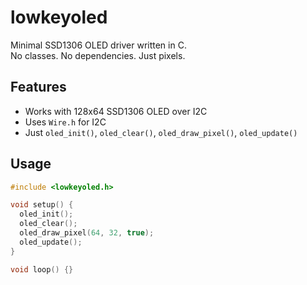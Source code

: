 # lowkeyoled

Minimal SSD1306 OLED driver written in C.  
No classes. No dependencies. Just pixels.

## Features

- Works with 128x64 SSD1306 OLED over I2C
- Uses `Wire.h` for I2C
- Just `oled_init()`, `oled_clear()`, `oled_draw_pixel()`, `oled_update()`

## Usage

```c
#include <lowkeyoled.h>

void setup() {
  oled_init();
  oled_clear();
  oled_draw_pixel(64, 32, true);
  oled_update();
}

void loop() {}


